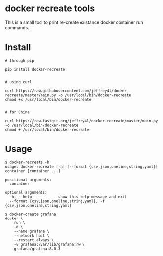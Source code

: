 # docker recreate tools

This is a small tool to print re-create existance docker container run commands.

# Install

```
# through pip

pip install docker-recreate


# using curl

curl https://raw.githubusercontent.com/jeffrey4l/docker-recreate/master/main.py -o /usr/local/bin/docker-recreate
chmod +x /usr/local/bin/docker-recreate


# for China

curl https://raw.fastgit.org/jeffrey4l/docker-recreate/master/main.py -o /usr/local/bin/docker-recreate
chmod + /usr/local/bin/docker-recreate
```

# Usage

```console
$ docker-recreate -h
usage: docker-recreate [-h] [--format {csv,json,oneline,string,yaml}] container [container ...]

positional arguments:
  container

optional arguments:
  -h, --help            show this help message and exit
  --format {csv,json,oneline,string,yaml}, -f {csv,json,oneline,string,yaml}
```

```console
$ docker-create grafana
docker \
    run \
    -d \
    --name grafana \
    --network host \
    --restart always \
    -v grafana:/var/lib/grafana:rw \
    grafana/grafana:8.0.3
```
